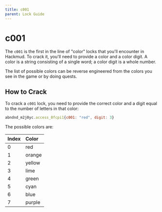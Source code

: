 ```yaml
---
title: c001
parent: Lock Guide
---
```


# c001

The `c001` is the first in the line of "color" locks that you'll encounter in
Hackmud. To crack it, you'll need to provide a color and a color digit. A color
is a string consisting of a single word; a color digit is a whole number.

The list of possible colors can be reverse engineered from the colors you see
in the game or by doing quests.

## How to Crack

To crack a `c001` lock, you need to provide the correct color and a digit equal
to the number of letters in that color:

```javascript
abndnd_m2j0yc.access_0fcpi1{c001: "red", digit: 3}
```

The possible colors are:

| Index | Color  |
| :---- | :----- |
| 0     | red    |
| 1     | orange |
| 2     | yellow |
| 3     | lime   |
| 4     | green  |
| 5     | cyan   |
| 6     | blue   |
| 7     | purple |